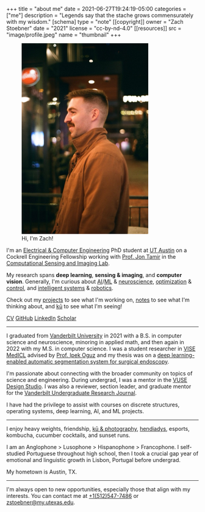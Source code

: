 +++
title = "about me"
date = 2021-06-27T19:24:19-05:00
categories = ["me"]
description = "Legends say that the stache grows commensurately with my wisdom."
[schema]
 type = "note"
[[copyright]]
  owner = "Zach Stoebner"
  date = "2021"
  license = "cc-by-nd-4.0"
[[resources]]
  src = "image/profile.jpeg"
  name = "thumbnail"
+++

<figure>
<img src="image/profile.jpeg" alt="Zach Stoebner, profle, at 5th&Broadway in Nashville, TN" style="height:500px;width:332px;" />
<figcaption>Hi, I'm Zach!</figcaption>
</figure>

I'm an [Electrical & Computer Engineering](https://www.ece.utexas.edu) PhD student at [UT Austin](https://www.utexas.edu) on a Cockrell Engineering Fellowship working with [Prof. Jon Tamir](https://users.ece.utexas.edu/~jtamir/) in the [Computational Sensing and Imaging Lab](https://users.ece.utexas.edu/~jtamir/csilab.html).

My research spans **deep learning**, **sensing & imaging**, and **computer vision**. Generally, I'm curious about [AI](/tags/ai)/[ML](/tags/ml) & [neuroscience](/tags/neuro), [optimization](/tags/opt) & [control](/tags/control), and [intelligent systems](/tags/cps) & [robotics](/tags/robotics). 

Check out my [projects](/projects/) to see what I'm working on, [notes](/notes/) to see what I'm thinking about, and [kū](/kus/) to see what I'm seeing!

[CV](/doc/CV.pdf)
[GitHub](https://github.com/zstoebs)
[LinkedIn](https://www.linkedin.com/in/zstoebs/)
[Scholar](https://scholar.google.com/citations?authuser=2&user=uQ4eoukAAAAJ)

<!--more-->

---

I graduated from [Vanderbilt University](https://www.vanderbilt.edu) in 2021 with a B.S. in computer science and neuroscience, minoring in applied math, and then again in 2022 with my M.S. in computer science. I was a student researcher in [VISE MedICL](https://www.vanderbilt.edu/vise/visepeople/zachary-stoebner/) advised by [Prof. Ipek Oguz](https://engineering.vanderbilt.edu/bio/ipek-oguz) and my thesis was on a [deep learning-enabled automatic segmentation system for surgical endoscopy](https://ir.vanderbilt.edu/handle/1803/17773). 

I'm passionate about connecting with the broader community on topics of science and engineering. During undergrad, I was a mentor in the [VUSE Design Studio](https://my.vanderbilt.edu/designstudio/). I was also a reviewer, section leader, and graduate mentor for the [Vanderbilt Undergraduate Research Journal](https://vurj.vanderbilt.edu).  

I have had the privilege to assist with courses on discrete structures, operating systems, deep learning, AI, and ML projects. 

---

I enjoy heavy weights, friendship, [kū & photography](/kus/), [hendiadys](/notes/hendiadys), esports, kombucha, cucumber cocktails, and sunset runs.

I am an Anglophone > Lusophone > Hispanophone > Francophone. I self-studied Portuguese throughout high school, then I took a crucial gap year of emotional and linguistic growth in Lisbon, Portugal before undergrad. 

My hometown is Austin, TX.  

---

I'm always open to new opportunities, especially those that align with my interests. You can contact me at [+1(512)547-7486](tel:+15125477486) or zstoebner@my.utexas.edu. 
